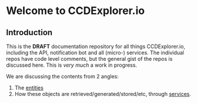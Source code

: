 # Welcome to CCDExplorer.io

## Introduction
This is the **DRAFT** documentation repository for all things CCDExplorer.io, including the API, notification bot and all (micro-) services. The individual repos have code level comments, but the general gist of the repos is discussed here. This is *very much* a work in progress.

We are discussing the contents from 2 angles:

1. The [entities](./entities/index.md)
2. How these objects are retrieved/generated/stored/etc, through [services](services/index.md).

